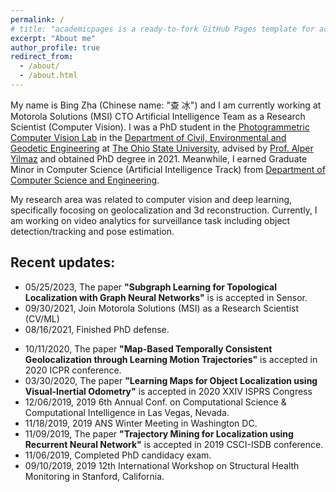 ```yaml
---
permalink: /
# title: "academicpages is a ready-to-fork GitHub Pages template for academic personal websites"
excerpt: "About me"
author_profile: true
redirect_from: 
  - /about/
  - /about.html
---
```


My name is Bing Zha (Chinese name: "查 冰") and I am currently working at Motorola Solutions (MSI) CTO Artificial Intelligence Team as a Research Scientist (Computer Vision). I was a PhD student in the [Photogrammetric Computer Vision Lab](https://u.osu.edu/pcvlab/) in the [Department of Civil, Environmental and Geodetic Engineering](https://ceg.osu.edu/) at [The Ohio State University](https://www.osu.edu/), advised by [Prof. Alper Yilmaz](https://ceg.osu.edu/people/yilmaz.15) and obtained PhD degree in 2021. Meanwhile, I earned Graduate Minor in Computer Science (Artificial Intelligence Track) from [Department of Computer Science and Engineering](https://cse.osu.edu/). 

My research area was related to computer vision and deep learning, specifically focosing on geolocalization and 3d reconstruction. Currently, I am working on video analytics for surveillance task including object detection/tracking and pose estimation. 




Recent updates:
------
- 05/25/2023, The paper **"Subgraph Learning for Topological Localization with Graph Neural Networks"** is is accepted in Sensor.
- 09/30/2021, Join Motorola Solutions (MSI) as a Research Scientist (CV/ML)
- 08/16/2021, Finished PhD defense.  
<!-- - 2021, The paper **"Geolocalization on Maps by Fusing Motion and Visual Data through Attention Mechanisms"** is submitted. -->
- 10/11/2020, The paper **"Map-Based Temporally Consistent Geolocalization through Learning Motion Trajectories"** is accepted in 2020 ICPR conference.
- 03/30/2020, The paper **"Learning Maps for Object Localization using Visual-Inertial Odometry"** is accepted in 2020 XXIV ISPRS Congress
- 12/06/2019, 2019 6th Annual Conf. on Computational Science & Computational Intelligence in Las Vegas, Nevada. 
- 11/18/2019, 2019 ANS Winter Meeting in Washington DC. 
- 11/09/2019, The paper **"Trajectory Mining for Localization using Recurrent Neural Network"** is accepted in 2019 CSCI-ISDB conference. 
- 11/06/2019, Completed PhD candidacy exam. 
- 09/10/2019, 2019 12th International Workshop on Structural Health Monitoring in Stanford, California.

